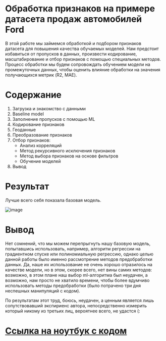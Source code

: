 # Обработка признаков на примере датасета продаж автомобилей Ford

В этой работе мы займемся обработкой и подбором признаков датасета для повышения качества обучаемых моделей.
Нам предстоит избавиться от пропусков в данных, произвести кодирование, масштабирование и отбор признаков с помощью специальных методов.
Процесс обработки мы будем сопровождать обучением модели на промежуточных данных, чтобы оценить влияние обработки 
на значения получающихся метрик (R2, MAE).

# Содержание

1. Загрузка и знакомство с данными
2. Baseline model
3. Заполнение пропусков с помощью ML
4. Кодирование признаков
5. Геоданные
6. Преобразование признаков
7. Отбор признаков:
   * Анализ корреляций
   * Метод рекурсивного исключения признаков
   * Метод выбора признаков на основе фильтров
   * Обучение моделей
9. Вывод

# Результат
Лучше всего себя показала базовая модель.

![image](https://github.com/khav-i/ml_works/assets/126453765/f401e984-5103-4791-93c6-47467f572ad5)

# Вывод

Нет сомнений, что мы можем перепрыгнуть нашу базовую модель, попытавшись использовать, например, алгоритм регрессии на градиентном
спуске или полиномиальную регрессию, однако целью данной работы было именно рассмотрение методов предобработки данных.
Да, наше их использование не очень хорошо отразилось на качестве модели, но в этом, скорее всего, нет вины самих методов:
возможно, в этом плане наш выбор ml-алгоритма был неудачен, а возможно, нам просто не хватило времени, чтобы более вдумчиво
использовать методы предобработки (было потрачено три дня неспешных манипуляций с кодом).

По результатам этот труд, боюсь, неудачен, а ценным является лишь сопутствовавший экспириенс автора, непосредственно измерить
который никому из третьих лиц, вероятнее всего, не удастся (:

# [Ссылка на ноутбук с кодом](https://github.com/khav-i/ml_works/blob/master/Feature%20Processing/feature_processing.ipynb)
